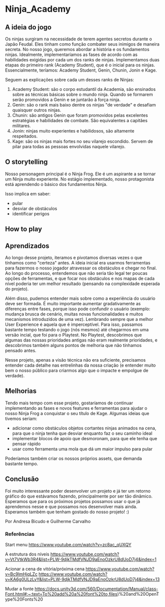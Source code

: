 # Ninja_Academy

## A ideia do jogo
Os ninjas surgiram na necessidade de terem agentes secretos durante o Japão Feudal. Eles tinham como função combater seus inimigos de maneira secreta.
No nosso jogo, queremos abordar a história e os fundamentos ninjas.
Idealmente, implementaríamos as fases de acordo com as habilidades exigidas por cada um dos ranks de ninjas.
Implementamos duas etapas do primeiro rank (Academy Student), que é o inicial para os ninjas. Essencialmente, teríamos: Academy Student, Genin, Chunin, Jonin e Kage.

Seguem as explicações sobre cada um desses ranks de Ninjas:
1) Academy Student: são o corpo estudantil da Academia, são ensinados sobre as técnicas básicas sobre o mundo ninja. Quando se formarem serão promovidos a Genin e se juntarão à força ninja.
2) Genin: são o rank mais baixo dentre os ninjas "de verdade" e desafiam quaisquer outros ninjas.
3) Chunin: são antigos Genin que foram promovidos pelas excelentes estratégias e habilidades de combate. São equivalentes a capitães militares.
4) Jonin: ninjas muito experientes e habilidosos, são altamente respeitados.
5) Kage: são os ninjas mais fortes no seu vilarejo escondido. Servem de pilar para todas as pessoas envolvidas naquele vilarejo.

## O storytelling
Nosso personagem principal é o Ninja Frog. Ele é um aspirante a se tornar um Ninja muito experiente.
No estágio implementado, nosso protagonista está aprendendo o básico dos fundamentos Ninja.

Isso implica em saber:
- pular
- desviar de obstáculos
- identificar perigos

## How to play


## Aprendizados
Ao longo desse projeto, iteramos e pivotamos diversas vezes o que tínhamos como "certeza" antes. 
A ideia inicial era usarmos ferramentas para fazermos o nosso jogador atravessar os obstáculos e chegar no final.
Ao longo do processo, entendemos que não seria tão legal ter poucas opções de ferramentas, e que focar nos obstáculos
e nos mapas de cada nível poderia ter um melhor resultado (pensando na complexidade esperada do projeto).

Além disso, pudemos entender mais sobre como a experiência do usuário deve ser formada.
É muito importante aumentar gradativamente as diferenças entre fases, porque isso pode confundir o usuário 
(exemplo: mudança brusca de cenário, muitas novas funcionalidades e muitos mecanismos introduzidos de uma vez).
Lembrando sempre que a melhor User Experience é aquela que é imperceptível.
Para isso, passamos bastante tempo testando o jogo (nós mesmos) até chegarmos em uma versão incial, que foi para o Playtest.
No Playtest, descobrimos que algumas das nossas prioridades antigas não eram realmente prioridades, 
e descobrimos também alguns pontos de melhoria que não tínhamos pensado antes.

Nesse projeto, apenas a visão técnica não era suficiente, precisamos entender cada detalhe nas entrelinhas da nossa criação
(e entender muito bem o nosso público para criarmos algo que o impacte e empolgue de verdade).

## Melhorias
Tendo mais tempo com esse projeto, gostaríamos de continuar implementando as fases e novos features e ferramentas para ajudar o nosso Ninja Frog
a conquistar o seu título de Kage.
Algumas ideias que tivemos seriam:
- adicionar como obstáculos objetos cortantes ninjas animados na cena, para que o ninja tenha que desviar enquanto faz o seu caminho ideal
- implementar blocos de apoio que desmoronam, para que ele tenha que pensar rápido
- usar como ferramenta uma mola que dá um maior impulso para pular

Poderíamos também criar os nossos próprios assets, que demanda bastante tempo.

## Conclusão
Foi muito interessante poder desenvolver um projeto e já ter um retorno gráfico do que estávamos fazendo, principalmente por ser tão dinâmico.
Esperamos que para os próximos projetos possamos usar o que já aprendemos nesse e que possamos nos desenvolver mais ainda.
Esperamos também que tenham gostado do nosso projeto! :)

Por Andresa Bicudo e Guilherme Carvalho


### Referências
Start menu
https://www.youtube.com/watch?v=zc8ac_qUXQY

A estrutura dos níveis
https://www.youtube.com/watch?v=Vt7VtkWb3R4&list=PLW-9djkTMdfVNJD9aEnoOzkrU8dUoD7j4&index=1

Acionar a cena de vitória/próxima cena
https://www.youtube.com/watch?v=Bc9lmHjqLZc 
https://www.youtube.com/watch?v=KA6g0ULzLvY&list=PLW-9djkTMdfVNJD9aEnoOzkrU8dUoD7j4&index=13

Mudar a fonte
https://docs.unity3d.com/560/Documentation/Manual/class-Font.html#:~:text=To%20add%20a%20font%20to,files)%20and%20OpenType%20Fonts%20
